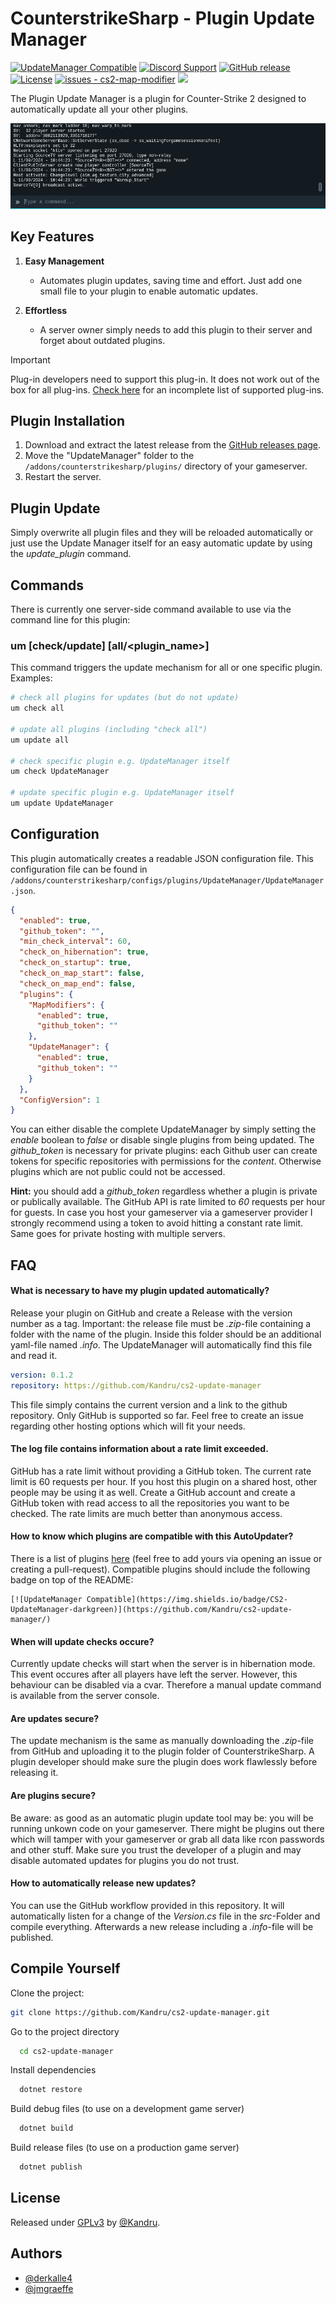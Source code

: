 # CounterstrikeSharp - Plugin Update Manager

[![UpdateManager Compatible](https://img.shields.io/badge/CS2-UpdateManager-darkgreen)](https://github.com/Kandru/cs2-update-manager/)
[![Discord Support](https://img.shields.io/discord/289448144335536138?label=Discord%20Support&color=darkgreen)](https://discord.gg/bkuF8xKHUt)
[![GitHub release](https://img.shields.io/github/release/Kandru/cs2-update-manager?include_prereleases=&sort=semver&color=blue)](https://github.com/Kandru/cs2-update-manager/releases/)
[![License](https://img.shields.io/badge/License-GPLv3-blue)](#license)
[![issues - cs2-map-modifier](https://img.shields.io/github/issues/Kandru/cs2-update-manager?color=darkgreen)](https://github.com/Kandru/cs2-update-manager/issues)
[![](https://www.paypalobjects.com/en_US/i/btn/btn_donateCC_LG.gif)](https://www.paypal.com/donate/?hosted_button_id=C2AVYKGVP9TRG)

The Plugin Update Manager is a plugin for Counter-Strike 2 designed to automatically update all your other plugins.

![Example Usage GIF](https://github.com/Kandru/cs2-update-manager/blob/main/assets/update_plugins.gif?raw=true)

## Key Features

1. **Easy Management**
   - Automates plugin updates, saving time and effort. Just add one small file to your plugin to enable automatic updates.

2. **Effortless**
   - A server owner simply needs to add this plugin to their server and forget about outdated plugins.

> [!IMPORTANT]  
> Plug-in developers need to support this plug-in. It does not work out of the box for all plug-ins. [Check here](https://github.com/Kandru/cs2-update-manager/blob/main/COMPATIBLE_PLUGINS.md) for an incomplete list of supported plug-ins.

## Plugin Installation

1. Download and extract the latest release from the [GitHub releases page](https://github.com/Kandru/cs2-update-manager/releases/).
2. Move the "UpdateManager" folder to the `/addons/counterstrikesharp/plugins/` directory of your gameserver.
3. Restart the server.

## Plugin Update

Simply overwrite all plugin files and they will be reloaded automatically or just use the Update Manager itself for an easy automatic update by using the *update_plugin* command.

## Commands

There is currently one server-side command available to use via the command line for this plugin:

### um [check/update] [all/<plugin_name>]

This command triggers the update mechanism for all or one specific plugin. Examples:

```bash
# check all plugins for updates (but do not update)
um check all

# update all plugins (including "check all")
um update all

# check specific plugin e.g. UpdateManager itself
um check UpdateManager

# update specific plugin e.g. UpdateManager itself
um update UpdateManager
```

## Configuration

This plugin automatically creates a readable JSON configuration file. This configuration file can be found in `/addons/counterstrikesharp/configs/plugins/UpdateManager/UpdateManager.json`.

```json
{
  "enabled": true,
  "github_token": "",
  "min_check_interval": 60,
  "check_on_hibernation": true,
  "check_on_startup": true,
  "check_on_map_start": false,
  "check_on_map_end": false,
  "plugins": {
    "MapModifiers": {
      "enabled": true,
      "github_token": ""
    },
    "UpdateManager": {
      "enabled": true,
      "github_token": ""
    }
  },
  "ConfigVersion": 1
}
```

You can either disable the complete UpdateManager by simply setting the *enable* boolean to *false* or disable single plugins from being updated. The *github_token* is necessary for private plugins: each Github user can create tokens for specific repositories with permissions for the *content*. Otherwise plugins which are not public could not be accessed.

**Hint:** you should add a *github_token* regardless whether a plugin is private or publically available. The GitHub API is rate limited to *60* requests per hour for guests. In case you host your gameserver via a gameserver provider I strongly recommend using a token to avoid hitting a constant rate limit. Same goes for private hosting with multiple servers.

## FAQ

#### What is necessary to have my plugin updated automatically?

Release your plugin on GitHub and create a Release with the version number as a tag. Important: the release file must be *.zip*-file containing a folder with the name of the plugin. Inside this folder should be an additional yaml-file named *<PluginName>.info*. The UpdateManager will automatically find this file and read it.

```yaml
version: 0.1.2
repository: https://github.com/Kandru/cs2-update-manager
```

This file simply contains the current version and a link to the github repository. Only GitHub is supported so far. Feel free to create an issue regarding other hosting options which will fit your needs.

#### The log file contains information about a rate limit exceeded.

GitHub has a rate limit without providing a GitHub token. The current rate limit is 60 requests per hour. If you host this plugin on a shared host, other people may be using it as well. Create a GitHub account and create a GitHub token with read access to all the repositories you want to be checked. The rate limits are much better than anonymous access.

#### How to know which plugins are compatible with this AutoUpdater?

There is a list of plugins [here](https://github.com/Kandru/cs2-update-manager/blob/main/COMPATIBLE_PLUGINS.md) (feel free to add yours via opening an issue or creating a pull-request). Compatible plugins should include the following badge on top of the README:

```
[![UpdateManager Compatible](https://img.shields.io/badge/CS2-UpdateManager-darkgreen)](https://github.com/Kandru/cs2-update-manager/)
```

#### When will update checks occure?

Currently update checks will start when the server is in hibernation mode. This event occures after all players have left the server. However, this behaviour can be disabled via a cvar. Therefore a manual update command is available from the server console.

#### Are updates secure?

The update mechanism is the same as manually downloading the *.zip*-file from GitHub and uploading it to the plugin folder of CounterstrikeSharp. A plugin developer should make sure the plugin does work flawlessly before releasing it.

#### Are plugins secure?

Be aware: as good as an automatic plugin update tool may be: you will be running unkown code on your gameserver. There might be plugins out there which will tamper with your gameserver or grab all data like rcon passwords and other stuff. Make sure you trust the developer of a plugin and may disable automated updates for plugins you do not trust.

#### How to automatically release new updates?

You can use the GitHub workflow provided in this repository. It will automatically listen for a change of the *Version.cs* file in the *src*-Folder and compile everything. Afterwards a new release including a *.info*-file will be published.

## Compile Yourself

Clone the project:

```bash
git clone https://github.com/Kandru/cs2-update-manager.git
```

Go to the project directory

```bash
  cd cs2-update-manager
```

Install dependencies

```bash
  dotnet restore
```

Build debug files (to use on a development game server)

```bash
  dotnet build
```

Build release files (to use on a production game server)

```bash
  dotnet publish
```

## License

Released under [GPLv3](/LICENSE) by [@Kandru](https://github.com/Kandru).

## Authors

- [@derkalle4](https://www.github.com/derkalle4)
- [@jmgraeffe](https://www.github.com/jmgraeffe)
